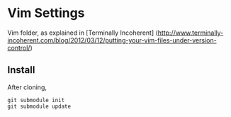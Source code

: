 Vim Settings
============

Vim folder, as explained in [Terminally Incoherent] 
(http://www.terminally-incoherent.com/blog/2012/03/12/putting-your-vim-files-under-version-control/)


Install
-------
After cloning,

    git submodule init
    git submodule update

